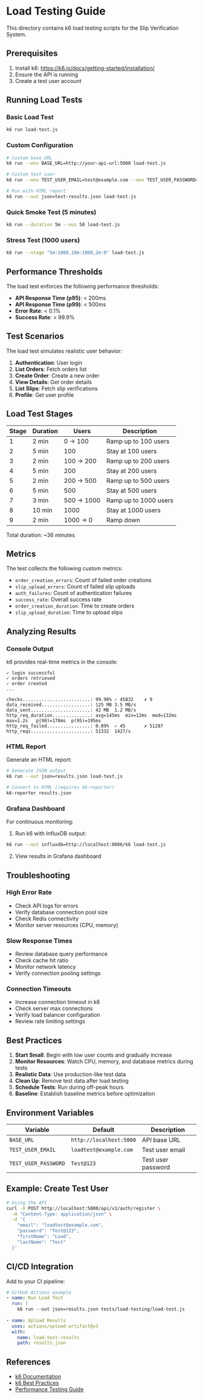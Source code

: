 # Load Testing Guide

This directory contains k6 load testing scripts for the Slip Verification System.

## Prerequisites

1. Install k6: https://k6.io/docs/getting-started/installation/
2. Ensure the API is running
3. Create a test user account

## Running Load Tests

### Basic Load Test

```bash
k6 run load-test.js
```

### Custom Configuration

```bash
# Custom base URL
k6 run --env BASE_URL=http://your-api-url:5000 load-test.js

# Custom test user
k6 run --env TEST_USER_EMAIL=test@example.com --env TEST_USER_PASSWORD=YourPassword load-test.js

# Run with HTML report
k6 run --out json=test-results.json load-test.js
```

### Quick Smoke Test (5 minutes)

```bash
k6 run --duration 5m --vus 50 load-test.js
```

### Stress Test (1000 users)

```bash
k6 run --stage "5m:1000,10m:1000,2m:0" load-test.js
```

## Performance Thresholds

The load test enforces the following performance thresholds:

- **API Response Time (p95)**: < 200ms
- **API Response Time (p99)**: < 500ms
- **Error Rate**: < 0.1%
- **Success Rate**: > 99.9%

## Test Scenarios

The load test simulates realistic user behavior:

1. **Authentication**: User login
2. **List Orders**: Fetch orders list
3. **Create Order**: Create a new order
4. **View Details**: Get order details
5. **List Slips**: Fetch slip verifications
6. **Profile**: Get user profile

## Load Test Stages

| Stage | Duration | Users | Description |
|-------|----------|-------|-------------|
| 1 | 2 min | 0 → 100 | Ramp up to 100 users |
| 2 | 5 min | 100 | Stay at 100 users |
| 3 | 2 min | 100 → 200 | Ramp up to 200 users |
| 4 | 5 min | 200 | Stay at 200 users |
| 5 | 2 min | 200 → 500 | Ramp up to 500 users |
| 6 | 5 min | 500 | Stay at 500 users |
| 7 | 3 min | 500 → 1000 | Ramp up to 1000 users |
| 8 | 10 min | 1000 | Stay at 1000 users |
| 9 | 2 min | 1000 → 0 | Ramp down |

Total duration: ~36 minutes

## Metrics

The test collects the following custom metrics:

- `order_creation_errors`: Count of failed order creations
- `slip_upload_errors`: Count of failed slip uploads
- `auth_failures`: Count of authentication failures
- `success_rate`: Overall success rate
- `order_creation_duration`: Time to create orders
- `slip_upload_duration`: Time to upload slips

## Analyzing Results

### Console Output

k6 provides real-time metrics in the console:

```
✓ login successful
✓ orders retrieved
✓ order created
...

checks.........................: 99.98% ✓ 45832    ✗ 9
data_received..................: 125 MB 3.5 MB/s
data_sent......................: 42 MB  1.2 MB/s
http_req_duration..............: avg=145ms  min=12ms  med=132ms  max=1.2s   p(90)=178ms  p(95)=195ms
http_req_failed................: 0.09%  ✓ 45       ✗ 51287
http_reqs......................: 51332  1427/s
```

### HTML Report

Generate an HTML report:

```bash
# Generate JSON output
k6 run --out json=results.json load-test.js

# Convert to HTML (requires k6-reporter)
k6-reporter results.json
```

### Grafana Dashboard

For continuous monitoring:

1. Run k6 with InfluxDB output:
```bash
k6 run --out influxdb=http://localhost:8086/k6 load-test.js
```

2. View results in Grafana dashboard

## Troubleshooting

### High Error Rate

- Check API logs for errors
- Verify database connection pool size
- Check Redis connectivity
- Monitor server resources (CPU, memory)

### Slow Response Times

- Review database query performance
- Check cache hit ratio
- Monitor network latency
- Verify connection pooling settings

### Connection Timeouts

- Increase connection timeout in k6
- Check server max connections
- Verify load balancer configuration
- Review rate limiting settings

## Best Practices

1. **Start Small**: Begin with low user counts and gradually increase
2. **Monitor Resources**: Watch CPU, memory, and database metrics during tests
3. **Realistic Data**: Use production-like test data
4. **Clean Up**: Remove test data after load testing
5. **Schedule Tests**: Run during off-peak hours
6. **Baseline**: Establish baseline metrics before optimization

## Environment Variables

| Variable | Default | Description |
|----------|---------|-------------|
| `BASE_URL` | `http://localhost:5000` | API base URL |
| `TEST_USER_EMAIL` | `loadtest@example.com` | Test user email |
| `TEST_USER_PASSWORD` | `Test@123` | Test user password |

## Example: Create Test User

```bash
# Using the API
curl -X POST http://localhost:5000/api/v1/auth/register \
  -H "Content-Type: application/json" \
  -d '{
    "email": "loadtest@example.com",
    "password": "Test@123",
    "firstName": "Load",
    "lastName": "Test"
  }'
```

## CI/CD Integration

Add to your CI pipeline:

```yaml
# GitHub Actions example
- name: Run Load Test
  run: |
    k6 run --out json=results.json tests/load-testing/load-test.js
    
- name: Upload Results
  uses: actions/upload-artifact@v3
  with:
    name: load-test-results
    path: results.json
```

## References

- [k6 Documentation](https://k6.io/docs/)
- [k6 Best Practices](https://k6.io/docs/testing-guides/test-types/)
- [Performance Testing Guide](https://k6.io/docs/testing-guides/api-load-testing/)
